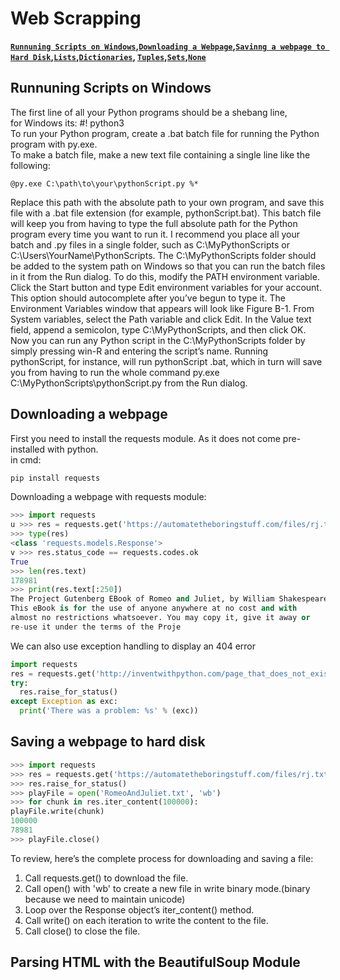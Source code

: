 Web Scrapping
===============================

**[`Runnuning Scripts on Windows`](#Runnuning-Scripts-on-Windows)__,__[`Downloading a Webpage`](#downloading-a-webpage)__,__[`Savinng a webpage to Hard Disk`](#saving-a-webpage-to-hard-disk)__,__[`Lists`](#lists)__,__[`Dictionaries`](#dictionaries)__,__ [`Tuples`](#tuples)__,__[`Sets`](#sets)__,__[`None`](#none)**

Runnuning Scripts on Windows
--------
The first line of all your Python programs should be a shebang line,              
for Windows its: #! python3                                         
To run your Python program, create a .bat batch file for running the Python program with py.exe.                      
To make a batch file, make a new text file containing a single line like the following:

```batch
@py.exe C:\path\to\your\pythonScript.py %*
```
Replace this path with the absolute path to your own program, and
save this file with a .bat file extension (for example, pythonScript.bat). This
batch file will keep you from having to type the full absolute path for the
Python program every time you want to run it. I recommend you place
all your batch and .py files in a single folder, such as C:\MyPythonScripts or
C:\Users\YourName\PythonScripts.
The C:\MyPythonScripts folder should be added to the system path on
Windows so that you can run the batch files in it from the Run dialog. To
do this, modify the PATH environment variable. Click the Start button and
type Edit environment variables for your account. This option should autocomplete
after you’ve begun
to type it. The Environment
Variables window that appears
will look like Figure B-1.
From System variables,
select the Path variable and
click Edit. In the Value text
field, append a semicolon,
type C:\MyPythonScripts,
and then click OK. Now you
can run any Python script in
the C:\MyPythonScripts folder
by simply pressing win-R and
entering the script’s name.
Running pythonScript, for
instance, will run pythonScript
.bat, which in turn will save
you from having to run the
whole command py.exe C:\MyPythonScripts\pythonScript.py
from the Run dialog.


Downloading a webpage
--------
First you need to install the requests module. As it does not come pre-installed with python.   
in cmd: 
```cmd
pip install requests
```
Downloading a webpage with requests module:
```python
>>> import requests
u >>> res = requests.get('https://automatetheboringstuff.com/files/rj.txt')
>>> type(res)
<class 'requests.models.Response'>
v >>> res.status_code == requests.codes.ok
True
>>> len(res.text)
178981
>>> print(res.text[:250])
The Project Gutenberg EBook of Romeo and Juliet, by William Shakespeare
This eBook is for the use of anyone anywhere at no cost and with
almost no restrictions whatsoever. You may copy it, give it away or
re-use it under the terms of the Proje
```

We can also use exception handling to display an 404 error    
```python
import requests
res = requests.get('http://inventwithpython.com/page_that_does_not_exist')
try:
  res.raise_for_status()
except Exception as exc:
  print('There was a problem: %s' % (exc))
```


Saving a webpage to hard disk
--------

```python
>>> import requests
>>> res = requests.get('https://automatetheboringstuff.com/files/rj.txt')
>>> res.raise_for_status()
>>> playFile = open('RomeoAndJuliet.txt', 'wb')
>>> for chunk in res.iter_content(100000):
playFile.write(chunk)
100000
78981
>>> playFile.close()
```
To review, here’s the complete process for downloading and saving a file:
1. Call requests.get() to download the file.
2. Call open() with 'wb' to create a new file in write binary mode.(binary because we need to maintain unicode)
3. Loop over the Response object’s iter_content() method.
4. Call write() on each iteration to write the content to the file.
5. Call close() to close the file.


Parsing HTML with the BeautifulSoup Module
--------
